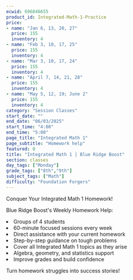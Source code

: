 ```yaml
---
ecwid: 696846655
product_id: Integrated-Math-1-Practice
price:
- name: "Jan 6, 13, 20, 27"
  price: 155
  inventory: 4
- name: "Feb 3, 10, 17, 25"
  price: 155
  inventory: 4
- name: "Mar 3, 10, 17, 24"
  price: 155
  inventory: 4
- name: "April 7, 14, 21, 28"
  price: 155
  inventory: 4
- name: "May 5, 12, 19; June 2"
  price: 155
  inventory: 4
category: "Session Classes"
start_date: ""
end_date: "06/03/2025"
start_time: "4:00"
end_time: "5:00"
page_title: "Integrated Math 1"
page_subtitle: "Homework help"
featured: 0
title: "Integrated Math 1 | Blue Ridge Boost"
section: classes
day_tags: ["Monday"]
grade_tags: ["8th","9th"]
subject_tags: ["Math"]
difficulty: "Foundation Forgers"
---
```

<p>Conquer Your Integrated Math 1 Homework!</p><p>Blue Ridge Boost's Weekly Homework Help:</p><li> Groups of 4 students</li><li>60-minute focused sessions every week</li><li>Direct assistance with your current homework</li><li>Step-by-step guidance on tough problems</li><li>Cover all Integrated Math 1 topics as they arise</li><li>Algebra, geometry, and statistics support</li><li>Improve grades and build confidence</li><p>Turn homework struggles into success stories!</p>

